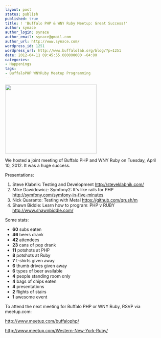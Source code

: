 ```yaml
---
layout: post
status: publish
published: true
title: ! 'Buffalo PHP & WNY Ruby Meetup: Great Success!'
author: synace
author_login: synace
author_email: synace@gmail.com
author_url: http://www.synace.com/
wordpress_id: 1251
wordpress_url: http://www.buffalolab.org/blog/?p=1251
date: 2012-04-11 09:45:55.000000000 -04:00
categories:
- Happenings
tags:
- BuffaloPHP WNYRuby Meetup Programming
---
```

<a href="http://www.buffalolab.org/blog/wp-content/uploads/2012/03/IMG_20120410_205300.jpg"><img class="alignright size-medium wp-image-1258" title="Buffalo PHP &amp; WNY Ruby" src="http://www.buffalolab.org/blog/wp-content/uploads/2012/03/IMG_20120410_205300-300x225.jpg" alt="" width="300" height="225" /></a>

We hosted a joint meeting of Buffalo PHP and WNY Ruby on Tuesday, April 10, 2012. It was a huge success.

Presentations:
<ol>
	<li>Steve Klabnik: Testing and Development
<a href="http://steveklabnik.com/">http://steveklabnik.com/</a></li>
	<li>Mike Dawidowicz: Symfony2: It's like rails for PHP
<a href="http://symfony.com/symfony-in-five-minutes">http://symfony.com/symfony-in-five-minutes</a></li>
	<li>Nick Quaranto: Testing with Metal
<a href="https://github.com/qrush/m">https://github.com/qrush/m</a></li>
	<li>Shawn Biddle: Learn how to program: PHP v RUBY
<a href="http://www.shawnbiddle.com/">http://www.shawnbiddle.com/</a></li>
</ol>
Some stats:
<ul>
	<li><strong>60</strong> subs eaten</li>
	<li><strong>46</strong> beers drank</li>
	<li><strong>42</strong> attendees</li>
	<li><strong>23</strong> cans of pop drank</li>
	<li><strong>11</strong> potshots at PHP</li>
	<li><strong>8</strong> potshots at Ruby</li>
	<li><strong>7</strong> t-shirts given away</li>
	<li><strong>6</strong> thumb drives given away</li>
	<li><strong>6</strong> types of beer available</li>
	<li><strong>4</strong> people standing room only</li>
	<li><strong>4</strong> bags of chips eaten</li>
	<li><strong>4</strong> presentations</li>
	<li><strong>2</strong> flights of stairs</li>
	<li><strong>1</strong> awesome event</li>
</ul>
To attend the next meeting for Buffalo PHP or WNY Ruby, RSVP via meetup.com:

<a title="http://www.meetup.com/buffalophp/" href="http://www.meetup.com/buffalophp/">http://www.meetup.com/buffalophp/</a>

<a title="http://www.meetup.com/Western-New-York-Ruby/" href="http://www.meetup.com/Western-New-York-Ruby/">http://www.meetup.com/Western-New-York-Ruby/</a>
